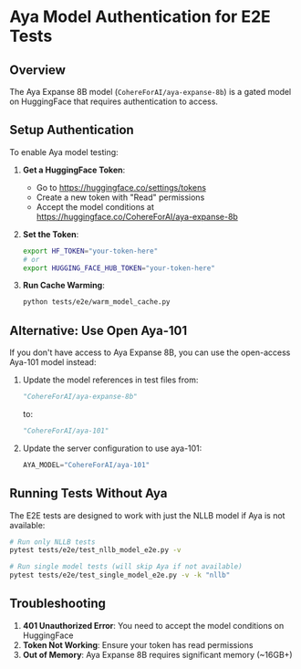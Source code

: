 # Aya Model Authentication for E2E Tests

## Overview

The Aya Expanse 8B model (`CohereForAI/aya-expanse-8b`) is a gated model on HuggingFace that requires authentication to access.

## Setup Authentication

To enable Aya model testing:

1. **Get a HuggingFace Token**:
   - Go to https://huggingface.co/settings/tokens
   - Create a new token with "Read" permissions
   - Accept the model conditions at https://huggingface.co/CohereForAI/aya-expanse-8b

2. **Set the Token**:
   ```bash
   export HF_TOKEN="your-token-here"
   # or
   export HUGGING_FACE_HUB_TOKEN="your-token-here"
   ```

3. **Run Cache Warming**:
   ```bash
   python tests/e2e/warm_model_cache.py
   ```

## Alternative: Use Open Aya-101

If you don't have access to Aya Expanse 8B, you can use the open-access Aya-101 model instead:

1. Update the model references in test files from:
   ```python
   "CohereForAI/aya-expanse-8b"
   ```
   to:
   ```python
   "CohereForAI/aya-101"
   ```

2. Update the server configuration to use aya-101:
   ```python
   AYA_MODEL="CohereForAI/aya-101"
   ```

## Running Tests Without Aya

The E2E tests are designed to work with just the NLLB model if Aya is not available:

```bash
# Run only NLLB tests
pytest tests/e2e/test_nllb_model_e2e.py -v

# Run single model tests (will skip Aya if not available)
pytest tests/e2e/test_single_model_e2e.py -v -k "nllb"
```

## Troubleshooting

1. **401 Unauthorized Error**: You need to accept the model conditions on HuggingFace
2. **Token Not Working**: Ensure your token has read permissions
3. **Out of Memory**: Aya Expanse 8B requires significant memory (~16GB+)